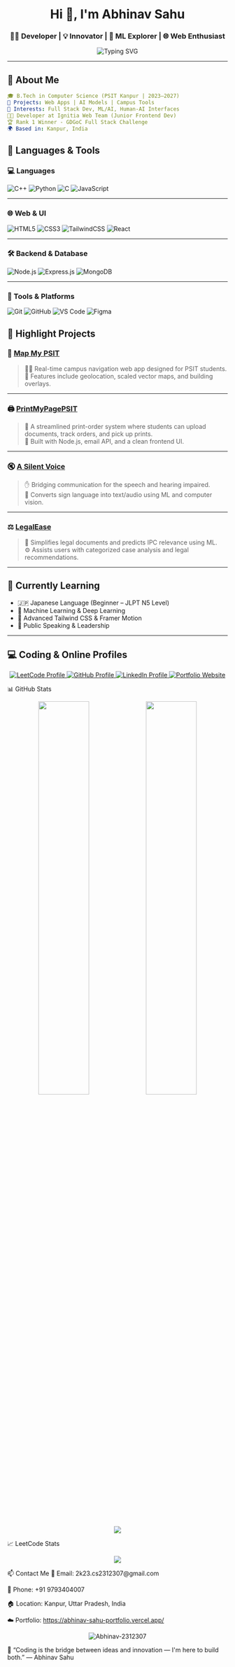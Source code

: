 <h1 align="center">Hi 👋, I'm Abhinav Sahu</h1>
<h3 align="center">👨‍💻 Developer | 💡 Innovator | 🧠 ML Explorer | 🌐 Web Enthusiast</h3>

<p align="center">
  <img src="https://readme-typing-svg.demolab.com?font=JetBrains+Mono&size=20&duration=3000&pause=1000&color=00FFA1&center=true&vCenter=true&multiline=true&width=700&height=100&lines=I'm+a+CS+Undergrad+(PSIT+2023-27);Passionate+about+Tech%2C+Code+and+Building+Solutions.;Let%E2%80%99s+Build+Something+Awesome+Together!+" alt="Typing SVG" />
</p>

---

## 💫 About Me

```yaml
🎓 B.Tech in Computer Science (PSIT Kanpur | 2023–2027)
🚀 Projects: Web Apps | AI Models | Campus Tools
🧠 Interests: Full Stack Dev, ML/AI, Human-AI Interfaces
👨‍💻 Developer at Ignitia Web Team (Junior Frontend Dev)
🏆 Rank 1 Winner - GDGoC Full Stack Challenge
🌍 Based in: Kanpur, India
```
## 🧰 Languages & Tools

### 💻 Languages
![C++](https://img.shields.io/badge/C%2B%2B-00599C?style=flat-square&logo=c%2B%2B&logoColor=white)
![Python](https://img.shields.io/badge/Python-3776AB?style=flat-square&logo=python&logoColor=white)
![C](https://img.shields.io/badge/C-555555?style=flat-square&logo=c&logoColor=white)
![JavaScript](https://img.shields.io/badge/JavaScript-F7DF1E?style=flat-square&logo=javascript&logoColor=black)

---

### 🌐 Web & UI
![HTML5](https://img.shields.io/badge/HTML5-E34F26?style=flat-square&logo=html5&logoColor=white)
![CSS3](https://img.shields.io/badge/CSS3-1572B6?style=flat-square&logo=css3&logoColor=white)
![TailwindCSS](https://img.shields.io/badge/TailwindCSS-06B6D4?style=flat-square&logo=tailwind-css&logoColor=white)
![React](https://img.shields.io/badge/React-20232A?style=flat-square&logo=react&logoColor=61DAFB)

---

### 🛠 Backend & Database
![Node.js](https://img.shields.io/badge/Node.js-339933?style=flat-square&logo=nodedotjs&logoColor=white)
![Express.js](https://img.shields.io/badge/Express.js-000000?style=flat-square&logo=express&logoColor=white)
![MongoDB](https://img.shields.io/badge/MongoDB-47A248?style=flat-square&logo=mongodb&logoColor=white)

---

### 🔧 Tools & Platforms
![Git](https://img.shields.io/badge/Git-F05032?style=flat-square&logo=git&logoColor=white)
![GitHub](https://img.shields.io/badge/GitHub-181717?style=flat-square&logo=github)
![VS Code](https://img.shields.io/badge/VSCode-007ACC?style=flat-square&logo=visual-studio-code)
![Figma](https://img.shields.io/badge/Figma-F24E1E?style=flat-square&logo=figma&logoColor=white)





## 📌 Highlight Projects

### 🔭 [Map My PSIT](https://github.com/Abhinav-2312307/Map-My-PSIT)
> 🚶‍♂️ Real-time campus navigation web app designed for PSIT students.  
> 🧭 Features include geolocation, scaled vector maps, and building overlays.

---

### 🖨️ [PrintMyPagePSIT](https://github.com/Abhinav-2312307/PrintMyPagePSIT)
> 🧾 A streamlined print-order system where students can upload documents, track orders, and pick up prints.  
> 🔧 Built with Node.js, email API, and a clean frontend UI.

---

### 🔇 [A Silent Voice](https://github.com/Abhinav-2312307/A-Silent-Voice)
> ✋ Bridging communication for the speech and hearing impaired.  
> 🤖 Converts sign language into text/audio using ML and computer vision.

---

### ⚖️ [LegalEase](https://github.com/Abhinav-2312307/LegalEase)
> 📜 Simplifies legal documents and predicts IPC relevance using ML.  
> ⚙️ Assists users with categorized case analysis and legal recommendations.

---

## 🌱 Currently Learning
- 🇯🇵 Japanese Language (Beginner – JLPT N5 Level)
- 🤖 Machine Learning & Deep Learning
- 🎨 Advanced Tailwind CSS & Framer Motion
- 🎤 Public Speaking & Leadership

---

## 💻 Coding & Online Profiles

<p align="center">
  <a href="https://leetcode.com/u/lucifer_debug/">
    <img src="https://img.shields.io/badge/LeetCode-lucifer__debug-orange?style=flat-square&logo=leetcode&logoColor=white" alt="LeetCode Profile" />
  </a>
  <a href="https://github.com/Abhinav-2312307">
    <img src="https://img.shields.io/badge/GitHub-Abhinav--2312307-black?style=flat-square&logo=github" alt="GitHub Profile" />
  </a>
  <a href="https://www.linkedin.com/in/abhinav-sahu-865a01297/">
    <img src="https://img.shields.io/badge/LinkedIn-Abhinav%20Sahu-blue?style=flat-square&logo=linkedin" alt="LinkedIn Profile" />
  </a>
  <a href="https://abhinav-sahu-portfolio.vercel.app/">
    <img src="https://img.shields.io/badge/Portfolio-Visit-lightgrey?style=flat-square&logo=vercel" alt="Portfolio Website" />
  </a>
</p>



📊 GitHub Stats
<p align="center"> <img src="https://github-readme-stats.vercel.app/api?username=Abhinav-2312307&show_icons=true&theme=midnight-purple&count_private=true" width="48%"/> <img src="https://github-readme-streak-stats.herokuapp.com?user=Abhinav-2312307&theme=midnight-purple" width="48%"/> </p> <p align="center"> <img src="https://github-profile-summary-cards.vercel.app/api/cards/profile-details?username=Abhinav-2312307&theme=midnight_dark" /> </p>
📈 LeetCode Stats
<p align="center"> <img src="https://leetcard.jacoblin.cool/lucifer_debug?theme=dark&font=Karla&ext=contest" /> </p>
📫 Contact Me
📧 Email: 2k23.cs2312307@gmail.com

📱 Phone: +91 9793404007

🏠 Location: Kanpur, Uttar Pradesh, India

☁️ Portfolio: https://abhinav-sahu-portfolio.vercel.app/

<p align="center"> 
  <img src="https://komarev.com/ghpvc/?username=Abhinav-2312307&label=Profile+Views&color=0e75b6&style=flat" alt="Abhinav-2312307" /> 
</p>


💬 “Coding is the bridge between ideas and innovation — I'm here to build both.”
— Abhinav Sahu



